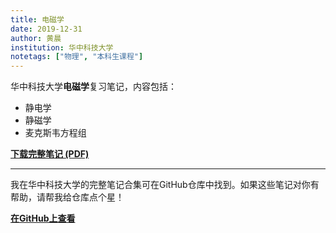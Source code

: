 ```yaml
---
title: 电磁学
date: 2019-12-31
author: 黄晨
institution: 华中科技大学
notetags: ["物理", "本科生课程"]
---
```


华中科技大学**电磁学**复习笔记，内容包括：

- 静电学
- 静磁学
- 麦克斯韦方程组

[**下载完整笔记 (PDF)**](/notes/electromagnetics/pdf/review-electromagnetics.pdf)

---

我在华中科技大学的完整笔记合集可在GitHub仓库中找到。如果这些笔记对你有帮助，请帮我给仓库点个星！

[**在GitHub上查看**](https://github.com/chenx820/HUST-course-notes)
